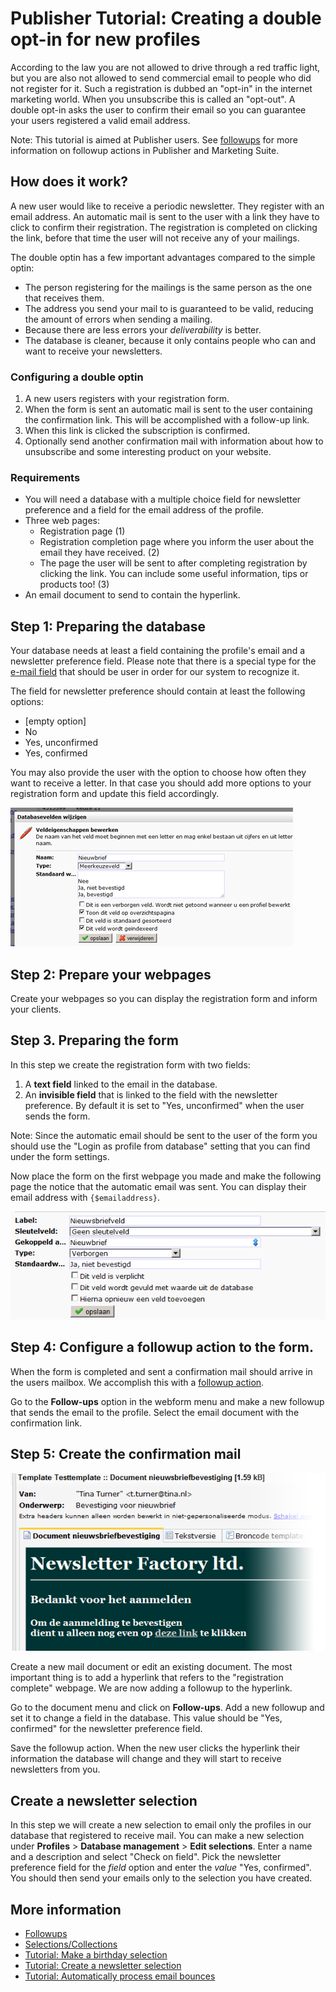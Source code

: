 # Publisher Tutorial: Creating a double opt-in for new profiles

According to the law you are not allowed to drive through a red traffic 
light, but you are also not allowed to send commercial email to people 
who did not register for it. Such a registration is dubbed an "opt-in" 
in the internet marketing world. When you unsubscribe this is called an 
"opt-out". A double opt-in asks the user to confirm their email so you 
can guarantee your users registered a valid email address.

Note: This tutorial is aimed at Publisher users. See [followups](./follow-up-manager) 
for more information on followup actions in Publisher and Marketing Suite.

## How does it work?

A new user would like to receive a periodic newsletter. They register 
with an email address. An automatic mail is sent to the user with a link 
they have to click to confirm their registration. The registration is 
completed on clicking the link, before that time the user will not receive 
any of your mailings.

The double optin has a few important advantages compared to the simple 
optin:
- The person registering for the mailings is the same person as the one 
that receives them.
- The address you send your mail to is guaranteed to be valid, reducing 
the amount of errors when sending a mailing.
- Because there are less errors your *deliverability* is better.
- The database is cleaner, because it only contains people who can and 
want to receive your newsletters.

### Configuring a double optin

1.  A new users registers with your registration form.
2.  When the form is sent an automatic mail is sent to the user containing 
the confirmation link. This will be accomplished with a follow-up link.
3.  When this link is clicked the subscription is confirmed.
4.  Optionally send another confirmation mail with information about 
    how to unsubscribe and some interesting product on your website.

### Requirements

- You will need a database with a multiple choice field for newsletter preference 
and a field for the email address of the profile.
-   Three web pages:
    -   Registration page (1)
    -   Registration completion page where you inform the user about the 
    email they have received. (2)
    -   The page the user will be sent to after completing registration by 
    clicking the link. You can include some useful information, tips or 
    products too!
        (3)
-   An email document to send to contain the hyperlink.

## Step 1: Preparing the database

Your database needs at least a field containing the profile's email and 
a newsletter preference field. Please note that there is a special type 
for the [e-mail field](./database-fields-and-collections) that 
should be user in order for our system to recognize it.

The field for newsletter preference should contain at least the following 
options:

-   [empty option]
-   No
-   Yes, unconfirmed
-   Yes, confirmed

You may also provide the user with the option to choose how often they 
want to receive a letter. In that case you should add more options to 
your registration form and update this field accordingly.

![](../images/afbeelding.png)

## Step 2: Prepare your webpages

Create your webpages so you can display the registration form and inform 
your clients.

## Step 3. Preparing the form

In this step we create the registration form with two fields:

1.  A **text field** linked to the email in the database.
2.  An **invisible field** that is linked to the field with the newsletter 
preference. By default it is set to "Yes, unconfirmed" when the user sends 
the form.

Note: Since the automatic email should be sent to the user of the form 
you should use the "Login as profile from database" setting that you 
can find under the form settings.

Now place the form on the first webpage you made and make the following page 
the notice that the automatic email was sent. You can display their email 
address with `{$emailaddress}`.

![](../images/afbeelding2.png)

## Step 4: Configure a followup action to the form.

When the form is completed and sent a confirmation mail should arrive in 
the users mailbox. We accomplish this with a [followup action](./follow-up-manager).

Go to the **Follow-ups** option in the webform menu and make a new followup 
that sends the email to the profile. Select the email document with the 
confirmation link.

## Step 5: Create the confirmation mail

![](../images/afbeelding3.png)

Create a new mail document or edit an existing document. The most 
important thing is to add a hyperlink that refers to the "registration complete" 
webpage. We are now adding a followup to the hyperlink.

Go to the document menu and click on **Follow-ups**. Add a new followup 
and set it to change a field in the database. This value should be "Yes, confirmed" 
for the newsletter preference field.

Save the followup action. When the new user clicks the hyperlink their 
information the database will change and they will start to receive 
newsletters from you.

## Create a newsletter selection

In this step we will create a new selection to email only the profiles 
in our database that registered to receive mail. You can make a new selection 
under **Profiles** > **Database management** > **Edit selections**. Enter 
a name and a description and select "Check on field". Pick the newsletter 
preference field for the *field* option and enter the *value* "Yes, confirmed". 
You should then send your emails only to the selection you have created.

## More information

* [Followups](./follow-up-manager)
* [Selections/Collections](./selections-introduction)
* [Tutorial: Make a birthday selection](./how-to-create-a-birthday-selection)
* [Tutorial: Create a newsletter selection](./create-a-mailing-list)
* [Tutorial: Automatically process email bounces](./automatically-process-bounces)
